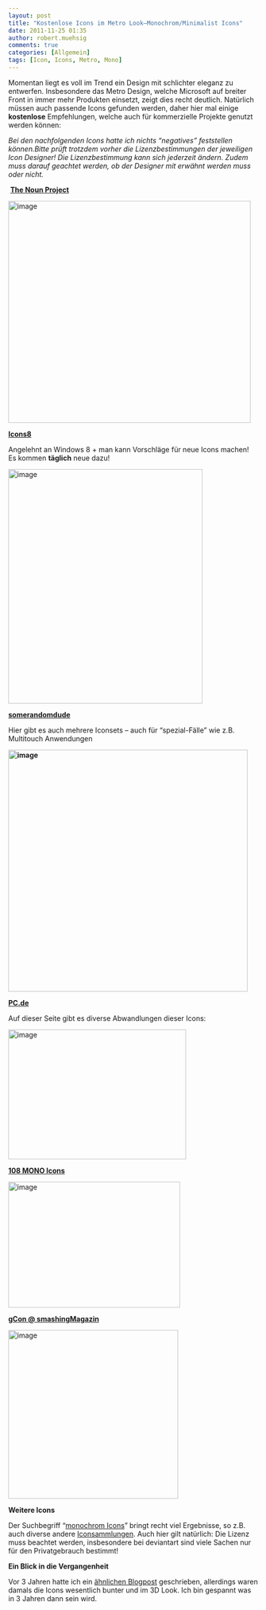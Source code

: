 ```yaml
---
layout: post
title: "Kostenlose Icons im Metro Look–Monochrom/Minimalist Icons"
date: 2011-11-25 01:35
author: robert.muehsig
comments: true
categories: [Allgemein]
tags: [Icon, Icons, Metro, Mono]
---
```

<p>Momentan liegt es voll im Trend ein Design mit schlichter eleganz zu entwerfen. Insbesondere das Metro Design, welche Microsoft auf breiter Front in immer mehr Produkten einsetzt, zeigt dies recht deutlich. Natürlich müssen auch passende Icons gefunden werden, daher hier mal einige <strong>kostenlose</strong> Empfehlungen, welche auch für kommerzielle Projekte genutzt werden können:</p> <p><em><em>Bei den nachfolgenden Icons hatte ich nichts “negatives” feststellen können.</em>Bitte prüft trotzdem vorher die Lizenzbestimmungen der jeweiligen Icon Designer! Die Lizenzbestimmung kann sich jederzeit ändern. Zudem muss darauf geachtet werden, ob der Designer mit erwähnt werden muss oder nicht.</em></p> <p><em>&nbsp;</em><strong><a href="http://thenounproject.com/">The Noun Project</a></strong></p> <p><a href="{{BASE_PATH}}/assets/wp-images/image1398.png"><img style="background-image: none; border-bottom: 0px; border-left: 0px; padding-left: 0px; padding-right: 0px; display: inline; border-top: 0px; border-right: 0px; padding-top: 0px" title="image" border="0" alt="image" src="{{BASE_PATH}}/assets/wp-images/image_thumb580.png" width="488" height="446"></a></p> <p><strong><a href="http://icons8.com/download-huge-windows8-set/">Icons8</a></strong></p> <p>Angelehnt an Windows 8 + man kann Vorschläge für neue Icons machen! Es kommen <strong>täglich</strong> neue dazu!</p> <p><a href="{{BASE_PATH}}/assets/wp-images/image1399.png"><img style="background-image: none; border-bottom: 0px; border-left: 0px; padding-left: 0px; padding-right: 0px; display: inline; border-top: 0px; border-right: 0px; padding-top: 0px" title="image" border="0" alt="image" src="{{BASE_PATH}}/assets/wp-images/image_thumb581.png" width="391" height="471"></a></p> <p><strong><a href="http://somerandomdude.com/work/iconic/">somerandomdude</a></strong></p> <p>Hier gibt es auch mehrere Iconsets – auch für “spezial-Fälle” wie z.B. Multitouch Anwendungen</p> <p><a href="{{BASE_PATH}}/assets/wp-images/image1400.png"><strong><img style="background-image: none; border-bottom: 0px; border-left: 0px; padding-left: 0px; padding-right: 0px; display: inline; border-top: 0px; border-right: 0px; padding-top: 0px" title="image" border="0" alt="image" src="{{BASE_PATH}}/assets/wp-images/image_thumb582.png" width="482" height="486"></strong></a></p> <p><a href="http://pc.de/icons/"><strong>PC.de</strong></a></p> <p>Auf dieser Seite gibt es diverse Abwandlungen dieser Icons:</p> <p><a href="{{BASE_PATH}}/assets/wp-images/image1401.png"><img style="background-image: none; border-bottom: 0px; border-left: 0px; padding-left: 0px; padding-right: 0px; display: inline; border-top: 0px; border-right: 0px; padding-top: 0px" title="image" border="0" alt="image" src="{{BASE_PATH}}/assets/wp-images/image_thumb583.png" width="358" height="261"></a></p> <p><strong><a href="http://www.tutorial9.net/downloads/108-mono-icons-huge-set-of-minimal-icons/">108 MONO Icons</a></strong></p> <p><a href="{{BASE_PATH}}/assets/wp-images/image1402.png"><img style="background-image: none; border-bottom: 0px; border-left: 0px; padding-left: 0px; padding-right: 0px; display: inline; border-top: 0px; border-right: 0px; padding-top: 0px" title="image" border="0" alt="image" src="{{BASE_PATH}}/assets/wp-images/image_thumb584.png" width="346" height="253"></a></p> <p><a href="http://www.smashingmagazine.com/2010/07/14/gcons-free-all-purpose-icons-for-designers-and-developers-100-icons-psd/"><strong>gCon @ smashingMagazin</strong></a></p> <p><a href="{{BASE_PATH}}/assets/wp-images/image1403.png"><img style="background-image: none; border-bottom: 0px; border-left: 0px; margin: 0px; padding-left: 0px; padding-right: 0px; display: inline; border-top: 0px; border-right: 0px; padding-top: 0px" title="image" border="0" alt="image" src="{{BASE_PATH}}/assets/wp-images/image_thumb585.png" width="342" height="339"></a></p> <p><strong>Weitere Icons</strong></p> <p>Der Suchbegriff “<a href="http://www.google.com/search?gcx=w&amp;sourceid=chrome&amp;ie=UTF-8&amp;q=monochrom+icons">monochrom Icons</a>” bringt recht viel Ergebnisse, so z.B. auch diverse andere <a href="http://spyrestudios.com/minimalist-icon-symbol-pictogram-sets/">Iconsammlungen</a>. Auch hier gilt natürlich: Die Lizenz muss beachtet werden, insbesondere bei deviantart sind viele Sachen nur für den Privatgebrauch bestimmt!</p> <p><strong>Ein Blick in die Vergangenheit</strong></p> <p>Vor 3 Jahren hatte ich ein <a href="http://code-inside.de/blog/2008/04/15/icons-icons-icons-kostenlos/">ähnlichen Blogpost</a> geschrieben, allerdings waren damals die Icons wesentlich bunter und im 3D Look. Ich bin gespannt was in 3 Jahren dann sein wird.</p>
